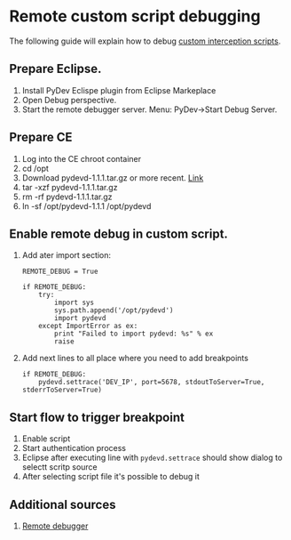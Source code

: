 # Remote custom script debugging
The following guide will explain how to debug [custom interception scripts](./admin-guide/custom-script.md). 

## Prepare Eclipse.

  1. Install PyDev Eclispe plugin from Eclipse Markeplace
  1. Open Debug perspective.
  1. Start the remote debugger server. Menu: PyDev->Start Debug Server.

## Prepare CE

  1. Log into the CE chroot container 
  1. cd /opt  
  1. Download pydevd-1.1.1.tar.gz or more recent. [Link](https://pypi.python.org/packages/39/66/ef4821f24953ef4e9be73de99209fa74d14b4fa90559571553c7c7ecaf61/pydevd-1.1.1.tar.gz)
  1. tar -xzf pydevd-1.1.1.tar.gz 
  1. rm -rf pydevd-1.1.1.tar.gz 
  1. ln -sf /opt/pydevd-1.1.1 /opt/pydevd 

## Enable remote debug in custom script.

  1. Add ater import section:
      ```
      REMOTE_DEBUG = True
  
      if REMOTE_DEBUG:
          try:
              import sys
              sys.path.append('/opt/pydevd')
              import pydevd
          except ImportError as ex:
              print "Failed to import pydevd: %s" % ex
              raise
      ```
  1. Add next lines to all place where you need to add breakpoints
      ```
      if REMOTE_DEBUG:
          pydevd.settrace('DEV_IP', port=5678, stdoutToServer=True, stderrToServer=True)
      ```

## Start flow to trigger breakpoint
  1. Enable script  
  1. Start authentication process 
  1. Eclipse after executing line with `pydevd.settrace` should show dialog to selectt scritp source  
  1. After selecting script file it's possible to debug it  

## Additional sources
1. [Remote debugger](http://www.pydev.org/manual_adv_remote_debugger.html)

